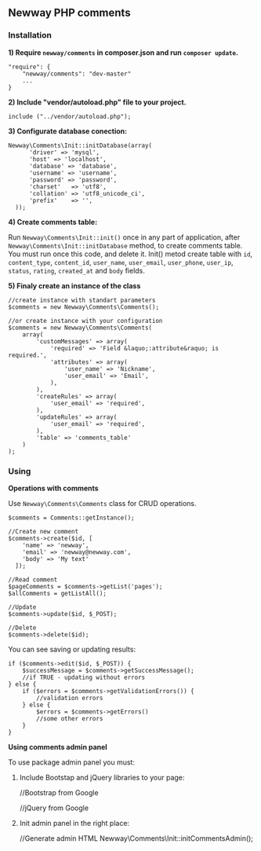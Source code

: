 ## Newway PHP comments

### Installation

**1) Require `newway/comments` in composer.json and run `composer update`.**

    "require": {
        "newway/comments": "dev-master"
        ...
    }
  
**2) Include "vendor/autoload.php" file to your project.**

    include ("../vendor/autoload.php");
  
**3) Configurate database conection:**

    Newway\Comments\Init::initDatabase(array(
          'driver' => 'mysql',
          'host' => 'localhost',
          'database' => 'database',
          'username' => 'username',
          'password' => 'password',
          'charset'   => 'utf8',
          'collation' => 'utf8_unicode_ci',
          'prefix'    => '',
      ));

**4) Create comments table:**

Run `Newway\Comments\Init::init()` once in any part of application, after `Newway\Comments\Init::initDatabase` method, to create comments table. You must run once this code, and delete it.
Init() metod create table with `id`, `content_type`, `content_id`, `user_name`, `user_email`, `user_phone`, `user_ip`, `status`, `rating`, `created_at` and `body` fields.

**5) Finaly create an instance of the class**

    //create instance with standart parameters
    $comments = new Newway\Comments\Comments();
    
    //or create instance with your configuration
    $comments = new Newway\Comments\Comments(
        array(
            'customMessages' => array(
                'required' => 'Field &laquo;:attribute&raquo; is required.',
                'attributes' => array(
                    'user_name' => 'Nickname',
                    'user_email' => 'Email',
                ),
            ),
            'createRules' => array(
                'user_email' => 'required',
            ),
            'updateRules' => array(
                'user_email' => 'required',
            ),
            'table' => 'comments_table'
        )
    );


### Using

**Operations with comments**

Use `Newway\Comments\Comments` class for CRUD operations.
    
    $comments = Comments::getInstance();
    
    //Create new comment
    $comments->create($id, [
        'name' => 'newway',
        'email' => 'newway@newway.com',
        'body' => 'My text'
      ]);
    
    //Read comment
    $pageComments = $comments->getList('pages');
    $allComments = getListAll();

    //Update
    $comments->update($id, $_POST);

    //Delete
    $comments->delete($id);

You can see saving or updating results: 

    if ($comments->edit($id, $_POST)) {
        $successMessage = $comments->getSuccessMessage();
        //if TRUE - updating without errors 
    } else {
        if ($errors = $comments->getValidationErrors()) {
            //validation errors
        } else {
            $errors = $comments->getErrors()
            //some other errors    
        }
    }
    
**Using comments admin panel**

To use package admin panel you must:

1) Include Bootstap and jQuery libraries to your page:

    //Bootstrap from Google
    <link href="dist/css/bootstrap.min.css" rel="stylesheet">
    <link href="dist/css/bootstrap-theme.min.css" rel="stylesheet">
    <link href="dist/js/bootstrap.min.js" rel="stylesheet">
    //jQuery from Google
    <script src="//ajax.googleapis.com/ajax/libs/jquery/1.11.1/jquery.min.js"></script>

2) Init admin panel in the right place:

    //Generate admin HTML
    Newway\Comments\Init::initCommentsAdmin();
